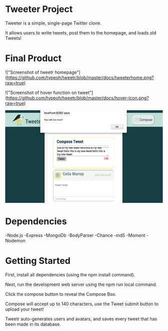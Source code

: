 # Tweeter Project

Tweeter is a simple, single-page Twitter clone.

It allows users to write tweets, post them to the homepage, and loads old Tweets! 

# Final Product

!["Screenshot of tweetr homepage"] (https://github.com/typeoh/tweetr/blob/master/docs/tweeterhome.png?raw=true)

!["Screenshot of hover function on tweet"] (https://github.com/typeoh/tweetr/blob/master/docs/hover-icon.png?raw=true)

!["Screenshot of too many words entered into tweet compose box"](https://github.com/typeoh/tweetr/blob/master/docs/too-many-words.png?raw=true)



# Dependencies

-Node.js -Express -MongoDb -BodyParser -Chance -md5 -Moment -Nodemon

# Getting Started

First, install all dependencies (using the npm install command). 

Next, run the development web server using the npm run local command.

Click the compose button to reveal the Compose Box.

Compose will accept up to 140 characters, use the Tweet submit button to upload your tweet!

Tweetr auto-generates users and avatars, and saves every tweet that has been made in its database.
